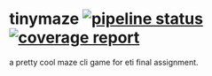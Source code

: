 # tinymaze [![pipeline status](https://gitlab.com/Swazztastic/eti_maze/badges/master/pipeline.svg)](https://gitlab.com/Swazztastic/eti_maze/commits/master) [![coverage report](https://gitlab.com/Swazztastic/eti_maze/badges/master/coverage.svg)](https://gitlab.com/Swazztastic/eti_maze/commits/master)
a pretty cool maze cli game for eti final assignment.
